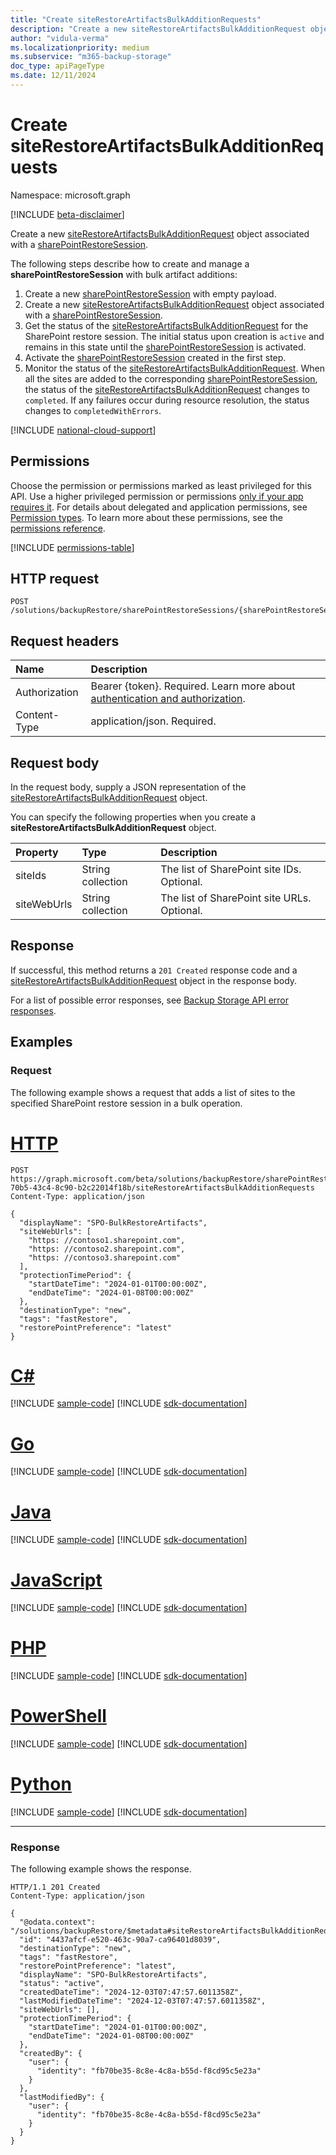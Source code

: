 ```yaml
---
title: "Create siteRestoreArtifactsBulkAdditionRequests"
description: "Create a new siteRestoreArtifactsBulkAdditionRequest object associated with a sharePointRestoreSession."
author: "vidula-verma"
ms.localizationpriority: medium
ms.subservice: "m365-backup-storage"
doc_type: apiPageType
ms.date: 12/11/2024
---
```


# Create siteRestoreArtifactsBulkAdditionRequests

Namespace: microsoft.graph

[!INCLUDE [beta-disclaimer](../../includes/beta-disclaimer.md)]

Create a new [siteRestoreArtifactsBulkAdditionRequest](../resources/siterestoreartifactsbulkadditionrequest.md) object associated with a [sharePointRestoreSession](../resources/sharepointrestoresession.md).

The following steps describe how to create and manage a **sharePointRestoreSession** with bulk artifact additions:

1. Create a new [sharePointRestoreSession](../resources/sharepointrestoresession.md) with empty payload.
1. Create a new [siteRestoreArtifactsBulkAdditionRequest](../resources/siterestoreartifactsbulkadditionrequest.md) object associated with a [sharePointRestoreSession](../resources/sharepointrestoresession.md).
1. Get the status of the [siteRestoreArtifactsBulkAdditionRequest](../resources/siterestoreartifactsbulkadditionrequest.md) for the SharePoint restore session. The initial status upon creation is `active` and remains in this state until the [sharePointRestoreSession](../resources/sharepointrestoresession.md) is activated.
1. Activate the [sharePointRestoreSession](../resources/sharepointrestoresession.md) created in the first step.
1. Monitor the status of the [siteRestoreArtifactsBulkAdditionRequest](../resources/siterestoreartifactsbulkadditionrequest.md). When all the sites are added to the corresponding [sharePointRestoreSession](../resources/sharepointrestoresession.md), the status of the [siteRestoreArtifactsBulkAdditionRequest](../resources/siterestoreartifactsbulkadditionrequest.md) changes to `completed`. If any failures occur during resource resolution, the status changes to `completedWithErrors`.

[!INCLUDE [national-cloud-support](../../includes/global-only.md)]

## Permissions

Choose the permission or permissions marked as least privileged for this API. Use a higher privileged permission or permissions [only if your app requires it](/graph/permissions-overview#best-practices-for-using-microsoft-graph-permissions). For details about delegated and application permissions, see [Permission types](/graph/permissions-overview#permission-types). To learn more about these permissions, see the [permissions reference](/graph/permissions-reference).

<!-- {
  "blockType": "permissions",
  "name": "sharepointrestoresession-post-siterestoreartifactsbulkadditionrequests-permissions"
}
-->
[!INCLUDE [permissions-table](../includes/permissions/sharepointrestoresession-post-siterestoreartifactsbulkadditionrequests-permissions.md)]

## HTTP request

<!-- {
  "blockType": "ignored"
}
-->
```http
POST /solutions/backupRestore/sharePointRestoreSessions/{sharePointRestoreSessionId}/siteRestoreArtifactsBulkAdditionRequests
```

## Request headers

|Name|Description|
|:---|:---|
|Authorization|Bearer {token}. Required. Learn more about [authentication and authorization](/graph/auth/auth-concepts).|
|Content-Type|application/json. Required.|

## Request body

In the request body, supply a JSON representation of the [siteRestoreArtifactsBulkAdditionRequest](../resources/siterestoreartifactsbulkadditionrequest.md) object.

You can specify the following properties when you create a **siteRestoreArtifactsBulkAdditionRequest** object.

|Property|Type|Description|
|:---|:---|:---|
|siteIds|String collection|The list of SharePoint site IDs. Optional.|
|siteWebUrls|String collection|The list of SharePoint site URLs. Optional.|

## Response

If successful, this method returns a `201 Created` response code and a [siteRestoreArtifactsBulkAdditionRequest](../resources/siterestoreartifactsbulkadditionrequest.md) object in the response body.

For a list of possible error responses, see [Backup Storage API error responses](/graph/backup-storage-error-codes).

## Examples

### Request

The following example shows a request that adds a list of sites to the specified SharePoint restore session in a bulk operation.

# [HTTP](#tab/http)
<!-- {
  "blockType": "request",
  "name": "create_siterestoreartifactsbulkadditionrequest_from_"
}
-->
```http
POST https://graph.microsoft.com/beta/solutions/backupRestore/sharePointRestoreSessions/959ba739-70b5-43c4-8c90-b2c22014f18b/siteRestoreArtifactsBulkAdditionRequests
Content-Type: application/json

{
  "displayName": "SPO-BulkRestoreArtifacts",
  "siteWebUrls": [
    "https: //contoso1.sharepoint.com",
    "https: //contoso2.sharepoint.com",
    "https: //contoso3.sharepoint.com"
  ],
  "protectionTimePeriod": {
    "startDateTime": "2024-01-01T00:00:00Z",
    "endDateTime": "2024-01-08T00:00:00Z"
  },
  "destinationType": "new",
  "tags": "fastRestore",
  "restorePointPreference": "latest"
}
```

# [C#](#tab/csharp)
[!INCLUDE [sample-code](../includes/snippets/csharp/create-siterestoreartifactsbulkadditionrequest-from--csharp-snippets.md)]
[!INCLUDE [sdk-documentation](../includes/snippets/snippets-sdk-documentation-link.md)]

# [Go](#tab/go)
[!INCLUDE [sample-code](../includes/snippets/go/create-siterestoreartifactsbulkadditionrequest-from--go-snippets.md)]
[!INCLUDE [sdk-documentation](../includes/snippets/snippets-sdk-documentation-link.md)]

# [Java](#tab/java)
[!INCLUDE [sample-code](../includes/snippets/java/create-siterestoreartifactsbulkadditionrequest-from--java-snippets.md)]
[!INCLUDE [sdk-documentation](../includes/snippets/snippets-sdk-documentation-link.md)]

# [JavaScript](#tab/javascript)
[!INCLUDE [sample-code](../includes/snippets/javascript/create-siterestoreartifactsbulkadditionrequest-from--javascript-snippets.md)]
[!INCLUDE [sdk-documentation](../includes/snippets/snippets-sdk-documentation-link.md)]

# [PHP](#tab/php)
[!INCLUDE [sample-code](../includes/snippets/php/create-siterestoreartifactsbulkadditionrequest-from--php-snippets.md)]
[!INCLUDE [sdk-documentation](../includes/snippets/snippets-sdk-documentation-link.md)]

# [PowerShell](#tab/powershell)
[!INCLUDE [sample-code](../includes/snippets/powershell/create-siterestoreartifactsbulkadditionrequest-from--powershell-snippets.md)]
[!INCLUDE [sdk-documentation](../includes/snippets/snippets-sdk-documentation-link.md)]

# [Python](#tab/python)
[!INCLUDE [sample-code](../includes/snippets/python/create-siterestoreartifactsbulkadditionrequest-from--python-snippets.md)]
[!INCLUDE [sdk-documentation](../includes/snippets/snippets-sdk-documentation-link.md)]

---

### Response

The following example shows the response.
<!-- {
  "blockType": "response",
  "truncated": true,
  "@odata.type": "microsoft.graph.siteRestoreArtifactsBulkAdditionRequest"
}
-->
```http
HTTP/1.1 201 Created
Content-Type: application/json

{
  "@odata.context": "/solutions/backupRestore/$metadata#siteRestoreArtifactsBulkAdditionRequest/$entity",
  "id": "4437afcf-e520-463c-90a7-ca96401d8039",
  "destinationType": "new",
  "tags": "fastRestore",
  "restorePointPreference": "latest",
  "displayName": "SPO-BulkRestoreArtifacts",
  "status": "active",
  "createdDateTime": "2024-12-03T07:47:57.6011358Z",
  "lastModifiedDateTime": "2024-12-03T07:47:57.6011358Z",
  "siteWebUrls": [],
  "protectionTimePeriod": {
    "startDateTime": "2024-01-01T00:00:00Z",
    "endDateTime": "2024-01-08T00:00:00Z"
  },
  "createdBy": {
    "user": {
      "identity": "fb70be35-8c8e-4c8a-b55d-f8cd95c5e23a"
    }
  },
  "lastModifiedBy": {
    "user": {
      "identity": "fb70be35-8c8e-4c8a-b55d-f8cd95c5e23a"
    }
  }
}
```
